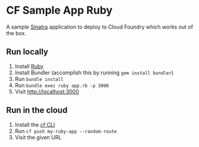 # CF Sample App Ruby

A sample [Sinatra](http://www.sinatrarb.com/) application to deploy to Cloud Foundry which works out of the box.

## Run locally

1. Install [Ruby](https://www.ruby-lang.org/en/documentation/installation/)
1. Install Bundler (accomplish this by running `gem install bundler`)
1. Run `bundle install`
1. Run `bundle exec ruby app.rb -p 3000`
1. Visit [http://localhost:3000](http://localhost:3000)

## Run in the cloud

1. Install the [cf CLI](https://github.com/cloudfoundry/cli#downloads)
1. Run `cf push my-ruby-app --random-route`
1. Visit the given URL
